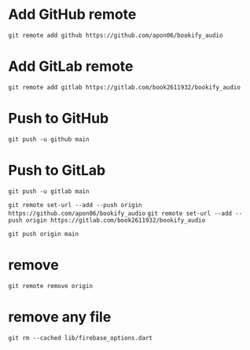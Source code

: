 # Add GitHub remote
```git remote add github https://github.com/apon06/bookify_audio```

# Add GitLab remote
```git remote add gitlab https://gitlab.com/book2611932/bookify_audio```


# Push to GitHub
```git push -u github main```

# Push to GitLab
```git push -u gitlab main```


```git remote set-url --add --push origin https://github.com/apon06/bookify_audio```
```git remote set-url --add --push origin https://gitlab.com/book2611932/bookify_audio```


```git push origin main```


# remove 

```git remote remove origin```

# remove any file
```git rm --cached lib/firebase_options.dart```
